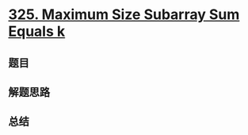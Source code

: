 # [325. Maximum Size Subarray Sum Equals k](https://leetcode.com/problems/maximum-size-subarray-sum-equals-k/)

## 题目


## 解题思路


## 总结


